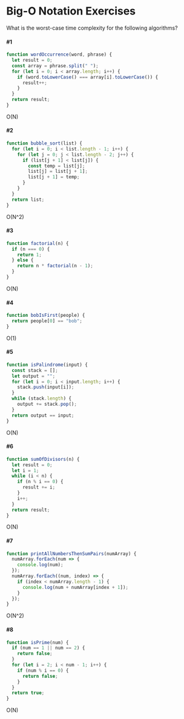 # Big-O Notation Exercises

What is the worst-case time complexity for the following algorithms?

#### #1

```javascript
function wordOccurrence(word, phrase) {
  let result = 0;
  const array = phrase.split(" ");
  for (let i = 0; i < array.length; i++) {
    if (word.toLowerCase() === array[i].toLowerCase()) {
      result++;
    }
  }
  return result;
}
```

O(N)

#### #2

```javascript
function bubble_sort(list) {
  for (let i = 0; i < list.length - 1; i++) {
    for (let j = 0; j < list.length - 2; j++) {
      if (list[j + 1] < list[j]) {
        const temp = list[j];
        list[j] = list[j + 1];
        list[j + 1] = temp;
      }
    }
  }
  return list;
}
```

O(N^2)

#### #3

```javascript
function factorial(n) {
  if (n === 0) {
    return 1;
  } else {
    return n * factorial(n - 1);
  }
}
```

O(N)

#### #4

```javascript
function bobIsFirst(people) {
  return people[0] == "bob";
}
```

O(1)

#### #5

```javascript
function isPalindrome(input) {
  const stack = [];
  let output = "";
  for (let i = 0; i < input.length; i++) {
    stack.push(input[i]);
  }
  while (stack.length) {
    output += stack.pop();
  }
  return output == input;
}
```

O(N)

#### #6

```javascript
function sumOfDivisors(n) {
  let result = 0;
  let i = 1;
  while (i < n) {
    if (n % i == 0) {
      result += i;
    }
    i++;
  }
  return result;
}
```

O(N)

#### #7

```javascript
function printAllNumbersThenSumPairs(numArray) {
  numArray.forEach(num => {
    console.log(num);
  });
  numArray.forEach((num, index) => {
    if (index < numArray.length - 1) {
      console.log(num + numArray[index + 1]);
    }
  });
}
```

O(N^2)

#### #8

```javascript
function isPrime(num) {
  if (num == 1 || num == 2) {
    return false;
  }
  for (let i = 2; i < num - 1; i++) {
    if (num % i == 0) {
      return false;
    }
  }
  return true;
}
```

O(N)
